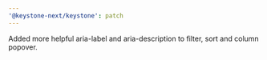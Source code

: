 ```yaml
---
'@keystone-next/keystone': patch
---
```


Added more helpful aria-label and aria-description to filter, sort and column popover.
